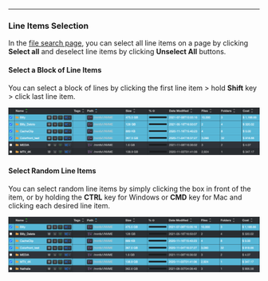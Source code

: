 <p id="line_selection"></p>

___
### Line Items Selection

In the [file search page](#results_pane), you can select all line items on a page by clicking  **Select all**  and deselect line items by clicking  **Unselect All** buttons.

#### Select a Block of Line Items

You can select a block of lines by clicking the first line item > hold  **Shift**  key > click last line item.

![Image: Select Block of Lines](images/image_file_search_line_items_selection_block.png)

#### Select Random Line Items

You can select random line items by simply clicking the box in front of the item, or by holding the  **CTRL**  key for Windows or  **CMD**  key for Mac and clicking each desired line item.

![Image: Select Random Lines](images/image_file_search_line_items_selection_random.png)
